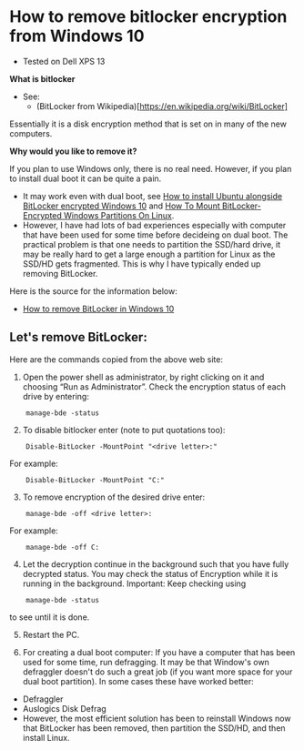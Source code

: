 # How to remove bitlocker encryption from Windows 10 

- Tested on Dell XPS 13

**What is bitlocker**
- See:
  - (BitLocker from Wikipedia)[https://en.wikipedia.org/wiki/BitLocker]

Essentially it is a disk encryption method that is set on in many of the new computers. 

**Why would you like to remove it?**

If you plan to use Windows only, there is no real need. However, if you plan to install dual boot it can be quite a pain. 

- It may work even with dual boot, see [How to install Ubuntu alongside BitLocker encrypted Windows 10](https://askubuntu.com/questions/1135654/how-to-install-ubuntu-alongside-bitlocker-encrypted-windows-10) and [How To Mount BitLocker-Encrypted Windows Partitions On Linux](https://www.linuxuprising.com/2019/04/how-to-mount-bitlocker-encrypted.html). 
- However, I have had lots of bad experiences especially with computer that have been used for some time before decideing on dual boot. The practical problem is that one needs to partition the SSD/hard drive, it may be really hard to get a large enough a partition for Linux as the SSD/HD gets fragmented. This is why I have typically ended up removing BitLocker. 

Here is the source for the information below:
  - [How to remove BitLocker in Windows 10](http://users.isr.ist.utl.pt/~mbayat/hacks/how-to-remove-bitlocker-encryption-in-windows-10/)

## Let's remove BitLocker:

Here are the commands copied from the above web site:

1. Open the power shell as administrator, by right clicking on it and choosing “Run as Administrator”.
Check the encryption status of each drive by entering:
```
    manage-bde -status
```
2. To disable bitlocker enter (note to put quotations too):
```
    Disable-BitLocker -MountPoint "<drive letter>:"
```
For example:
```
    Disable-BitLocker -MountPoint "C:"
```
3. To remove encryption of the desired drive enter:
```
    manage-bde -off <drive letter>:
```
For example:
```
    manage-bde -off C:
```
4. Let the decryption continue in the background such that you have fully decrypted status. You may check the status of Encryption while it is running in the background. 
Important: Keep checking using 
```
    manage-bde -status 
```
to see until it is done.

5. Restart the PC.

6. For creating a dual boot computer: If you have a computer that has been used for some time, run defragging. It may be that Window's own defraggler doesn't do such a great job (if you want more space for your dual boot partition). In some cases these have worked better:
 - Defraggler
 - Auslogics Disk Defrag 
 - However, the most efficient solution has been to reinstall Windows now that BitLocker has been removed, then partition the SSD/HD, and then install Linux.

